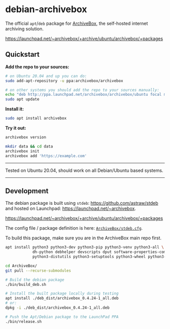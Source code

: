 # debian-archivebox

The official `apt`/`deb` package for [ArchiveBox](https://github.com/ArchiveBox/ArchiveBox), the self-hosted internet archiving solution.

https://launchpad.net/~archivebox/+archive/ubuntu/archivebox/+packages

## Quickstart

**Add the repo to your sources:**
```bash
# on Ubuntu 20.04 and up you can do:
sudo add-apt-repository -u ppa:archivebox/archivebox

# on other systems you should add the repo to your sources manually:
echo "deb http://ppa.launchpad.net/archivebox/archivebox/ubuntu focal main" >> /etc/apt/sources.list
sudo apt update
```

**Install it:**
```bash
sudo apt install archivebox
```

**Try it out:**
```bash
archivebox version

mkdir data && cd data
archivebox init
archivebox add 'https://example.com'
```
---

Tested on Ubuntu 20.04, should work on all Debian/Ubuntu based systems.

---

## Development

The debian package is built using `stdeb`: https://github.com/astraw/stdeb and hosted on Launchpad: https://launchpad.net/~archivebox.

https://launchpad.net/~archivebox/+archive/ubuntu/archivebox/+packages

The config file / package definition is here: [`ArchiveBox/stdeb.cfg`](https://github.com/ArchiveBox/ArchiveBox/blob/master/stdeb.cfg).

To build this package, make sure you are in the ArchiveBox main repo first.

```bash
apt install python3 python3-dev python3-pip python3-venv python3-all \
            dh-python debhelper devscripts dput software-properties-common \
            python3-distutils python3-setuptools python3-wheel python3-stdeb

cd ArchiveBox/
git pull --recurse-submodules

# Build the debian package
./bin/build_deb.sh

# Install the built package locally during testing
apt install ./deb_dist/archivebox_0.4.24-1_all.deb
# or:
dpkg -i ./deb_dist/archivebox_0.4.24-1_all.deb

# Push the Apt/Debian package to the LaunchPad PPA
./bin/release.sh
```
